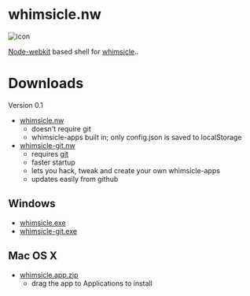 whimsicle.nw
============
![icon](https://raw.github.com/bodhiBit/whimsicle.node-webkit/master/src/icons/icon128.png)

[Node-webkit](https://github.com/rogerwang/node-webkit) based
shell for [whimsicle](https://github.com/bodhiBit/whimsicle-apps)..

Downloads
=========
Version 0.1

 - [whimsicle.nw](https://www.dropbox.com/s/agh18dgdvdznjf1/whimsicle.nw)
    - doesn't require git
    - whimsicle-apps built in; only config.json is saved to localStorage
 - [whimsicle-git.nw](https://www.dropbox.com/s/vsjcj36xcsifwno/whimsicle-git.nw)
    - requires [git](http://git-scm.com/)
    - faster startup
    - lets you hack, tweak and create your own whimsicle-apps
    - updates easily from github

Windows
-------
 - [whimsicle.exe](https://www.dropbox.com/s/akyntv9eci9cdct/whimsicle.exe)
 - [whimsicle-git.exe](https://www.dropbox.com/s/x22kw7ow0153xaw/whimsicle-git.exe)

Mac OS X
--------
 - [whimsicle.app.zip](https://www.dropbox.com/s/iochbp1xoeqv2kt/whimsicle.app.zip)
    - drag the app to Applications to install

